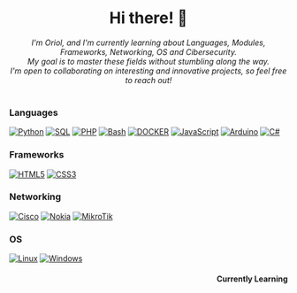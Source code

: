 <h1 align="center">Hi there! 👋</h1>
<p align="center">
    <i>
        I'm Oriol, and I'm currently learning about Languages, Modules, Frameworks, Networking, OS and Cibersecurity.<br>
        My goal is to master these fields without stumbling along the way.<br>
        I'm open to collaborating on interesting and innovative projects, so feel free to reach out!<br>
    </i><br>
</p>

### Languages
[![Python](https://img.shields.io/badge/python-black?style=for-the-badge&logo=python)]()
[![SQL](https://img.shields.io/badge/sql-black?style=for-the-badge&logo=mysql)]()
[![PHP](https://img.shields.io/badge/php-black?style=for-the-badge&logo=php)]()
[![Bash](https://img.shields.io/badge/bash-black?style=for-the-badge&logo=gnu-bash&logoColor=white)]()
[![DOCKER](https://img.shields.io/badge/docker-black?style=for-the-badge&logo=docker)]()
[![JavaScript](https://img.shields.io/badge/JavaScript-black?style=for-the-badge&logo=JavaScript)]()
[![Arduino](https://img.shields.io/badge/Arduino-black?style=for-the-badge&logo=Arduino)]()
[![C#](https://img.shields.io/badge/C%23-black?style=for-the-badge&logo=csharp)](https://docs.microsoft.com/en-us/dotnet/csharp/)

### Frameworks
[![HTML5](https://img.shields.io/badge/html5-black?style=for-the-badge&logo=html5)]()
[![CSS3](https://img.shields.io/badge/css3-black?style=for-the-badge&logo=css3)]()

### Networking
[![Cisco](https://img.shields.io/badge/Cisco-black?style=for-the-badge&logo=cisco)]()
[![Nokia](https://img.shields.io/badge/Nokia-black?style=for-the-badge&logo=nokia)]()
[![MikroTik](https://img.shields.io/badge/MikroTik-black?style=for-the-badge)]()

### OS
[![Linux](https://img.shields.io/badge/linux-black?style=for-the-badge&logo=Linux)]()
[![Windows](https://img.shields.io/badge/Windows-black?style=for-the-badge&logo=Windows)]()

<div align='right'>
    <h4> Currently Learning </h4>
</div>
